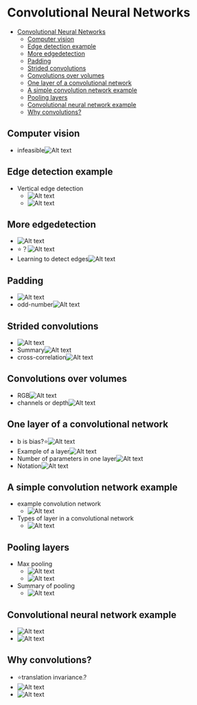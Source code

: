 # Convolutional Neural Networks

- [Convolutional Neural Networks](#convolutional-neural-networks)
  - [Computer vision](#computer-vision)
  - [Edge detection example](#edge-detection-example)
  - [More edgedetection](#more-edgedetection)
  - [Padding](#padding)
  - [Strided convolutions](#strided-convolutions)
  - [Convolutions over volumes](#convolutions-over-volumes)
  - [One layer of a convolutional network](#one-layer-of-a-convolutional-network)
  - [A simple convolution network example](#a-simple-convolution-network-example)
  - [Pooling layers](#pooling-layers)
  - [Convolutional neural network example](#convolutional-neural-network-example)
  - [Why convolutions?](#why-convolutions)

## Computer vision

- infeasible![Alt text](images/image-15.png)

## Edge detection example

- Vertical edge detection
  - ![Alt text](images/image-16.png)
  - ![Alt text](images/image-17.png)

## More edgedetection

- ![Alt text](images/image-18.png)
- ⭐？![Alt text](images/image-19.png)
- Learning to detect edges![Alt text](images/image-20.png)

## Padding

- ![Alt text](images/image-21.png)
- odd-number![Alt text](images/image-22.png)

## Strided convolutions

- ![Alt text](images/image-23.png)
- Summary![Alt text](images/image-24.png)
- cross-correlation![Alt text](images/image-25.png)

## Convolutions over volumes

- RGB![Alt text](images/image-26.png)
- channels or depth![Alt text](images/image-27.png)

## One layer of a convolutional network

- b is bias?⭐![Alt text](images/image-28.png)
- Example of a layer![Alt text](images/image-29.png)
- Number of parameters in one layer![Alt text](images/image-30.png)
- Notation![Alt text](images/image-31.png)

## A simple convolution network example

- example convolution network
  - ![Alt text](images/image-32.png)
- Types of layer in a convolutional network
  - ![Alt text](images/image-33.png)

## Pooling layers

- Max pooling
  - ![Alt text](images/image-34.png)
  - ![Alt text](images/image-35.png)
- Summary of pooling
  - ![Alt text](images/image-36.png)

## Convolutional neural network example

- ![Alt text](images/image-37.png)
- ![Alt text](images/image-38.png)

## Why convolutions?

- ⭐translation invariance.?
- ![Alt text](images/image-39.png)
- ![Alt text](images/image-40.png)